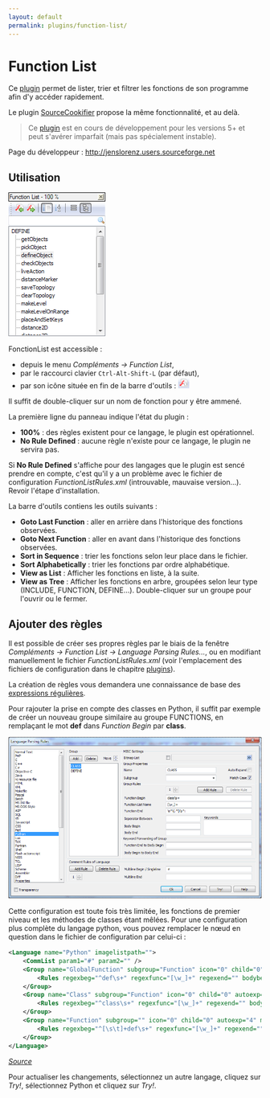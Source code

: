 ```yaml
---
layout: default
permalink: plugins/function-list/
---
```

# Function List

Ce [plugin](../plugins.md) permet de lister, trier et filtrer les fonctions de son programme afin d'y accéder rapidement.

Le plugin [SourceCookifier](sourcecookifier.md) propose la même fonctionnalité, et au delà.

> Ce [plugin](../plugins.md) est en cours de développement pour les versions 5+ et peut s'avérer imparfait (mais pas spécialement instable).

Page du développeur : <http://jenslorenz.users.sourceforge.net>

## Utilisation

![Panneau de FonctionList](/images/notepadpp_functionlist_panel.png)

FonctionList est accessible :

- depuis le menu *Compléments -> Function List*,
- par le raccourci clavier `Ctrl-Alt-Shift-L` (par défaut),
- par son icône située en fin de la barre d'outils : ![Icône FonctionList](/images/notepadpp_functionlist_button.png)

Il suffit de double-cliquer sur un nom de fonction pour y être ammené.

La première ligne du panneau indique l'état du plugin :

- **100%** : des règles existent pour ce langage, le plugin est opérationnel.
- **No Rule Defined** :  aucune règle n'existe pour ce langage, le plugin ne servira pas.

Si **No Rule Defined** s'affiche pour des langages que le plugin est sencé prendre en compte, c'est qu'il y a un problème avec le fichier de configuration *FunctionListRules.xml* (introuvable, mauvaise version...). Revoir l'étape d'installation.

La barre d'outils contiens les outils suivants :

- **Goto Last Function** : aller en arrière dans l'historique des fonctions observées.
- **Goto Next Function** : aller en avant dans l'historique des fonctions observées.
- **Sort in Sequence** : trier les fonctions selon leur place dans le fichier.
- **Sort Alphabetically** : trier les fonctions par ordre alphabétique.
- **View as List** : Afficher les fonctions en liste, à la suite.
- **View as Tree** : Afficher les fonctions en arbre, groupées selon leur type (INCLUDE, FUNCTION, DEFINE...). Double-cliquer sur un groupe pour l'ouvrir ou le fermer.

## Ajouter des règles

Il est possible de créer ses propres règles par le biais de la fenêtre *Compléments -> Function List -> Language Parsing Rules...*, ou en modifiant manuellement le fichier *FunctionListRules.xml* (voir l'emplacement des fichiers de configuration dans le chapitre [plugins](plugins.md)).

La création de règles vous demandera une connaissance de base des [expressions régulières](expressions-regulieres.md).

Pour rajouter la prise en compte des classes en Python, il suffit par exemple de créer un nouveau groupe similaire au groupe FUNCTIONS, en remplaçant le mot **def** dans *Function Begin* par **class**.

![Création d'une règle pour les classes Python dans la fenêtre *Language Parsing Rules*](/images/notepadpp_functionlist_rulesl.png)

Cette configuration est toute fois très limitée, les fonctions de premier niveau et les méthodes de classes étant mêlées. Pour une configuration plus complète du langage python, vous pouvez remplacer le nœud en question dans le fichier de configuration par celui-ci :

```xml
<Language name="Python" imagelistpath="">
    <CommList param1="#" param2="" />
    <Group name="GlobalFunction" subgroup="Function" icon="0" child="0" autoexp="4" matchcase="1" fendtobbeg="" bbegtobend="" keywords="">
        <Rules regexbeg="^def\s+" regexfunc="[\w_]+" regexend="" bodybegin="" bodyend="" sep="" />
    </Group>
    <Group name="Class" subgroup="Function" icon="0" child="0" autoexp="4" matchcase="1" fendtobbeg="" bbegtobend="" keywords="">
        <Rules regexbeg="^class\s+" regexfunc="[\w_]+" regexend="" bodybegin="" bodyend="" sep="" />
    </Group>
    <Group name="Function" subgroup="" icon="0" child="0" autoexp="4" matchcase="1" fendtobbeg="" bbegtobend="" keywords="">
        <Rules regexbeg="^[\s\t]+def\s+" regexfunc="[\w_]+" regexend="" bodybegin=":" bodyend="$" sep="" />
    </Group>
</Language>
```

*[Source](http://blog.theroyweb.com/function-list-plugins/part-2-python-parsing-rules)*

Pour actualiser les changements, sélectionnez un autre langage, cliquez sur *Try!*, sélectionnez Python et cliquez sur *Try!*.
